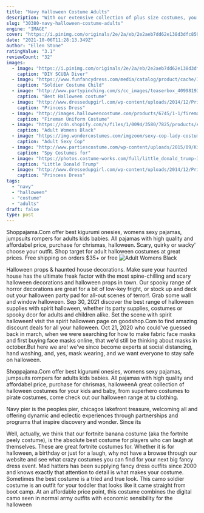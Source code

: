 ```yaml
---
title: "Navy Halloween Costume Adults"
description: "With our extensive collection of plus size costumes, you can become anything you want this halloween! its easy to transform into your favorite superhero with a wonder woman costume or a batgirl costume.Add a little sass to your get-up with a sexy costume"
slug: "30380-navy-halloween-costume-adults"
engine: "IMAGE"
cover: "https://i.pinimg.com/originals/2e/2a/eb/2e2aeb7dd62e138d3dfc85993c8ad0ae.jpg"
date: "2021-10-06T11:28:13.349Z"
author: "Ellen Stone"
ratingValue: "3.1"
reviewCount: "32"
images:
  - image: "https://i.pinimg.com/originals/2e/2a/eb/2e2aeb7dd62e138d3dfc85993c8ad0ae.jpg"
    caption: "DIY SCUBA Diver"
  - image: "https://www.funfancydress.com/media/catalog/product/cache/1/image/9df78eab33525d08d6e5fb8d27136e95/S/A/SANC_5569.jpg"
    caption: "Soldier Costume Child"
  - image: "http://www.partypinching.com/s/cc_images/teaserbox_4099819338.jpg?t=1472707735"
    caption: "Best Halloween costume"
  - image: "http://www.dressedupgirl.com/wp-content/uploads/2014/12/Princess-Peach-Dress.jpg"
    caption: "Princess Dress"
  - image: "http://images.halloweencostume.com/products/6745/1-1/fireman-uniform-costume.jpg"
    caption: "Fireman Uniform Costume"
  - image: "https://cdn.shopify.com/s/files/1/0094/3580/7825/products/Adult_Women_s_Black_Dark_Witch_Costume_Ghost_Bride_Halloween_Cosplay_Costume_Dress_1_1024x1024.jpg?v=1565446615"
    caption: "Adult Womens Black"
  - image: "https://img.wondercostumes.com/imgzoom/sexy-cop-lady-costume-1347.jpg"
    caption: "Adult Sexy Cop"
  - image: "http://www.partiescostume.com/wp-content/uploads/2015/09/Kids-Spy-Costume.jpg"
    caption: "Spy Costumes for"
  - image: "https://photos.costume-works.com/full/little_donald_trump-31730-1.jpg"
    caption: "Little Donald Trump"
  - image: "http://www.dressedupgirl.com/wp-content/uploads/2014/12/Princess-Belle-Dress.jpg"
    caption: "Princess Dress"
tags:
  - "navy"
  - "halloween"
  - "costume"
  - "adults"
draft: false
type: post
---
```


Shoppajama.Com offer best kigurumi onesies, womens sexy pajamas, jumpsuits rompers for adults kids babies. All pajamas with high quality and affordabel price, purchase for chrismas, halloween. Scary, quirky or wacky' choose your outfit. Shop target for adult halloween costumes at great prices. Free shipping on orders $35+ or free
![Adult Womens Black](https://cdn.shopify.com/s/files/1/0094/3580/7825/products/Adult_Women_s_Black_Dark_Witch_Costume_Ghost_Bride_Halloween_Cosplay_Costume_Dress_1_1024x1024.jpg?v=1565446615 "Adult Womens Black")

Halloween props &amp; haunted house decorations. Make sure your haunted house has the ultimate freak factor with the most spine-chilling and scary halloween decorations and halloween props in town. Our spooky range of horror decorations are great for a bit of low-key fright, or stock up and deck out your halloween party pad for all-out scenes of terror!. Grab some wall and window halloween. Sep 30, 2021 discover the best range of halloween supplies with spirit halloween, whether its party supplies, costumes or spooky dcor for adults and children alike. Set the scene with spirit halloween! visit the spirit halloween page on goodshop.Com to find amazing discount deals for all your halloween. Oct 21, 2020 who could&#39;ve guessed back in march, when we were searching for how to make fabric face masks and first buying face masks online, that we&#39;d still be thinking about masks in october.But here we are! we&#39;ve since become experts at social distancing, hand washing, and, yes, mask wearing, and we want everyone to stay safe on halloween.
<!--inArticleAds-->

<!--galleryOne-->

Shoppajama.Com offer best kigurumi onesies, womens sexy pajamas, jumpsuits rompers for adults kids babies. All pajamas with high quality and affordabel price, purchase for chrismas, halloweenA great collection of halloween costumes for your kids and baby, from superhero costumes to pirate costumes, come check out our halloween range at tu clothing.
<!--inArticleAds-->

<!--galleryTwo-->

Navy pier is the peoples pier, chicagos lakefront treasure, welcoming all and offering dynamic and eclectic experiences through partnerships and programs that inspire discovery and wonder. Since its
<!--galleryThree-->

Well, actually, we think that our fortnite banana costume (aka the fortnite peely costume), is the absolute best costume for players who can laugh at themselves. These are great fortnite costumes for. Whether it is for halloween, a birthday or just for a laugh, why not have a browse through our website and see what crazy costumes you can find for your next big fancy dress event. Mad hatters has been supplying fancy dress outfits since 2000 and knows exactly that attention to detail is what makes your costume. Sometimes the best costume is a tried and true look. This camo soldier costume is an outfit for your toddler that looks like it came straight from boot camp. At an affordable price point, this costume combines the digital camo seen in normal army outfits with economic sensibility for the halloween